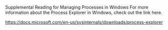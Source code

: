 Supplemental Reading for Managing Processes in Windows
For more information about the Process Explorer in Windows, check out the link here.

https://docs.microsoft.com/en-us/sysinternals/downloads/process-explorer